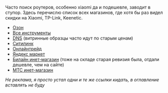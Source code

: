 Часто поиск роутеров, особенно xiaomi да и подешевле, заводит в ступор. Здесь перечислю список всех магазинов, где хотя бы раз видел скидки на Xiaomi, TP-Link, Keenetic.

* [Озон](https://ozon.ru/)
* [Все инструменты](https://www.vseinstrumenti.ru/)
* [DNS](https://dns-shop.ru) (витринные образцы часто идут по старым ценам)
* [Ситилинк](https://citilink.ru)
* [Онлайнтрейд](https://onlinetrade.ru)
* [Яндекс маркет](https://market.yandex.ru)
* [Билайн инет-магазин](https://zelenograd.beeline.ru/shop/) (тоже на складе старая ревизия была, отдали дешевле, чем на сайте)
* [МТС инет-магазин](https://shop.mts.ru)

_Не реклама, я просто устал одни и те же ссылки кидать, в оглавление вставлять не буду_